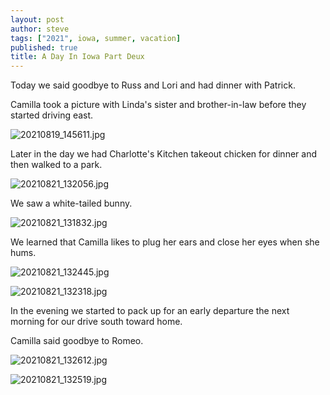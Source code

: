 ```yaml
---
layout: post
author: steve
tags: ["2021", iowa, summer, vacation]
published: true
title: A Day In Iowa Part Deux
---
```

Today we said goodbye to Russ and Lori and had dinner with Patrick. 

Camilla took a picture with Linda's sister and brother-in-law before they started driving east. 

![20210819_145611.jpg]({{site.baseurl}}/assets/media/20210819_145611.jpg)

Later in the day we had Charlotte's Kitchen takeout chicken for dinner and then walked to a park.

![20210821_132056.jpg]({{site.baseurl}}/assets/media/20210821_132056.jpg)

We saw a white-tailed bunny.  

![20210821_131832.jpg]({{site.baseurl}}/assets/media/20210821_131832.jpg)

We learned that Camilla likes to plug her ears and close her eyes when she hums.  

![20210821_132445.jpg]({{site.baseurl}}/assets/media/20210821_132445.jpg)

![20210821_132318.jpg]({{site.baseurl}}/assets/media/20210821_132318.jpg)

In the evening we started to pack up for an early departure the next morning for our drive south toward home.  

Camilla said goodbye to Romeo.  

![20210821_132612.jpg]({{site.baseurl}}/assets/media/20210821_132612.jpg)

![20210821_132519.jpg]({{site.baseurl}}/assets/media/20210821_132519.jpg)
